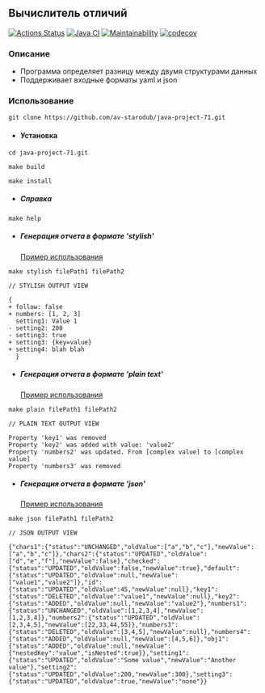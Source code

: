 ## Вычислитель отличий

[![Actions Status](https://github.com/av-starodub/java-project-71/workflows/hexlet-check/badge.svg)](https://github.com/av-starodub/java-project-71/actions)
[![Java CI](https://github.com/av-starodub/java-project-71/actions/workflows/javaci.yml/badge.svg)](https://github.com/av-starodub/java-project-71/actions/workflows/javaci.yml)
[![Maintainability](https://api.codeclimate.com/v1/badges/1bab56c13d765ad0e2a8/maintainability)](https://codeclimate.com/github/av-starodub/java-project-71/maintainability)
[![codecov](https://codecov.io/gh/av-starodub/java-project-71/branch/main/graph/badge.svg?token=XGDU7QTSQJ)](https://codecov.io/gh/av-starodub/java-project-71)

### Описание

* Программа определяет разницу между двумя структурами данных
* Поддерживает входные форматы yaml и json

### Использование
~~~
git clone https://github.com/av-starodub/java-project-71.git
~~~
* #### Установка
~~~
cd java-project-71.git
~~~
~~~
make build
~~~
~~~
make install
~~~
* ##### Справка
~~~
make help
~~~
* ##### Генерация отчета в формате 'stylish' 
  [Пример использования](https://asciinema.org/a/TsxEUumL953QN9WhO7iM7SKjG)
~~~
make stylish filePath1 filePath2
~~~
~~~text
// STYLISH OUTPUT VIEW

{
+ follow: false
+ numbers: [1, 2, 3]
  setting1: Value 1
- setting2: 200
- setting3: true
+ setting3: {key=value}
+ setting4: blah blah
  }
~~~
* ##### Генерация отчета в формате 'plain text'
  [Пример использования](https://asciinema.org/a/L3mG2yp19djWOJHTqzdslEELE)
~~~
make plain filePath1 filePath2
~~~
~~~text
// PLAIN TEXT OUTPUT VIEW

Property 'key1' was removed
Property 'key2' was added with value: 'value2'
Property 'numbers2' was updated. From [complex value] to [complex value]
Property 'numbers3' was removed
~~~
* ##### Генерация отчета в формате 'json'
  [Пример использования](https://asciinema.org/a/l1hQ3LLc4NEzwityQoK8r2Gp6)
~~~
make json filePath1 filePath2
~~~
~~~json5
// JSON OUTPUT VIEW

{"chars1":{"status":"UNCHANGED","oldValue":["a","b","c"],"newValue":["a","b","c"]},"chars2":{"status":"UPDATED","oldValue":["d","e","f"],"newValue":false},"checked":{"status":"UPDATED","oldValue":false,"newValue":true},"default":{"status":"UPDATED","oldValue":null,"newValue":["value1","value2"]},"id":{"status":"UPDATED","oldValue":45,"newValue":null},"key1":{"status":"DELETED","oldValue":"value1","newValue":null},"key2":{"status":"ADDED","oldValue":null,"newValue":"value2"},"numbers1":{"status":"UNCHANGED","oldValue":[1,2,3,4],"newValue":[1,2,3,4]},"numbers2":{"status":"UPDATED","oldValue":[2,3,4,5],"newValue":[22,33,44,55]},"numbers3":{"status":"DELETED","oldValue":[3,4,5],"newValue":null},"numbers4":{"status":"ADDED","oldValue":null,"newValue":[4,5,6]},"obj1":{"status":"ADDED","oldValue":null,"newValue":{"nestedKey":"value","isNested":true}},"setting1":{"status":"UPDATED","oldValue":"Some value","newValue":"Another value"},"setting2":{"status":"UPDATED","oldValue":200,"newValue":300},"setting3":{"status":"UPDATED","oldValue":true,"newValue":"none"}}
~~~
